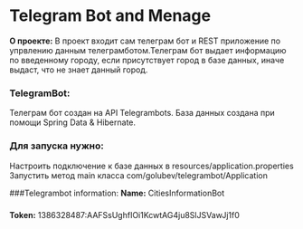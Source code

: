 # Telegram Bot and Menage

**О проекте:** 
В проект входит сам телеграм бот и REST приложение по упрвлению данным телеграмботом.Телеграм
бот выдает информацию по введенному городу, если присутствует город в базе данных, иначе выдаст, что не знает данный город.

### TelegramBot:

Телеграм бот создан на API Telegrambots. База данных создана при помощи Spring Data & Hibernate.

### Для запуска нужно:
 Настроить подключение к базе данных в resources/application.properties
 Запустить метод main класса com/golubev/telegrambot/Application
 
 ###Telegrambot information:
 **Name:** CitiesInformationBot
 ###
 **Token:** 1386328487:AAFSsUghfIOi1KcwtAG4ju8SlJSVawJj1f0